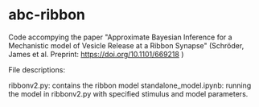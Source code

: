 # abc-ribbon

Code accompying the paper "Approximate Bayesian Inference for a Mechanistic model of Vesicle Release at a Ribbon Synapse" (Schröder, James et al. Preprint: https://doi.org/10.1101/669218 )

File descriptions:

ribbonv2.py: contains the ribbon model
standalone_model.ipynb: running the model in ribbonv2.py with specified stimulus and model parameters. 
